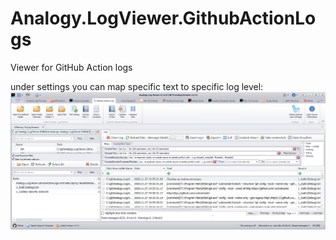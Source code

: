 # Analogy.LogViewer.GithubActionLogs
Viewer for GitHub Action  logs

under settings you can map specific text to specific log level:
![Main screen](Assets/screenshot.jpg)
